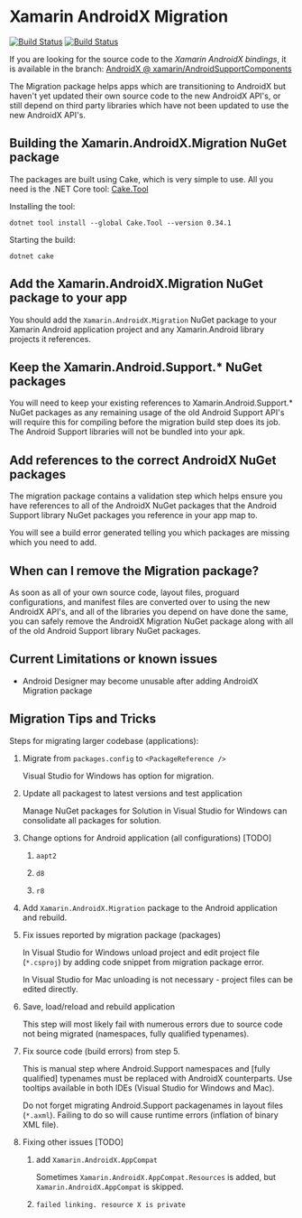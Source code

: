 Xamarin AndroidX Migration
==========================

[![Build Status][pub-img]][pub-ci] [![Build Status][img]][ci]


If you are looking for the source code to the _Xamarin AndroidX bindings_,
it is available in the branch: [AndroidX @ xamarin/AndroidSupportComponents][src]

The Migration package helps apps which are transitioning to AndroidX but haven't
yet updated their own source code to the new AndroidX API's, or still depend on
third party libraries which have not been updated to use the new AndroidX API's.

Building the Xamarin.AndroidX.Migration NuGet package
-----------------------------------------------------

The packages are built using Cake, which is very simple to use. All you need is
the .NET Core tool: [Cake.Tool](https://www.nuget.org/packages/cake.tool)

Installing the tool:

```
dotnet tool install --global Cake.Tool --version 0.34.1
```

Starting the build:

```
dotnet cake
```


Add the Xamarin.AndroidX.Migration NuGet package to your app
------------------------------------------------------------

You should add the `Xamarin.AndroidX.Migration` NuGet package to your Xamarin
Android application project and any Xamarin.Android library projects it
references.


Keep the Xamarin.Android.Support.* NuGet packages
-------------------------------------------------

You will need to keep your existing references to Xamarin.Android.Support.*
NuGet packages as any remaining usage of the old Android Support API's will
require this for compiling before the migration build step does its job.  The
Android Support libraries will not be bundled into your apk.


Add references to the correct AndroidX NuGet packages
-----------------------------------------------------

The migration package contains a validation step which helps ensure you have
references to all of the AndroidX NuGet packages that the Android Support
library NuGet packages you reference in your app map to.

You will see a build error generated telling you which packages are missing
which you need to add.


When can I remove the Migration package?
----------------------------------------

As soon as all of your own source code, layout files, proguard configurations,
and manifest files are converted over to using the new AndroidX API's, and all
of the libraries you depend on have done the same, you can safely remove the
AndroidX Migration NuGet package along with all of the old Android Support
library NuGet packages.


Current Limitations or known issues
-----------------------------------

 - Android Designer may become unusable after adding AndroidX Migration package

Migration Tips and Tricks
-------------------------

Steps for migrating larger codebase (applications):

1.  Migrate from `packages.config` to `<PackageReference />` 

    Visual Studio for Windows has option for migration.

2.  Update all packagest to latest versions and test application

    Manage NuGet packages for Solution in Visual Studio for Windows can consolidate all packages for
    solution.

3.  Change options for Android application (all configurations) [TODO]

    1.  `aapt2`

    2.  `d8`

    3.  `r8`

4.  Add `Xamarin.AndroidX.Migration` package to the Android application and rebuild.

5.  Fix issues reported by migration package (packages)

    In Visual Studio for Windows unload project and edit project file (`*.csproj`) by adding code snippet
    from migration package error.

    In Visual Studio for Mac unloading is not necessary - project files can be edited directly.

6. Save, load/reload and rebuild application

    This step will most likely fail with numerous errors due to source code not being migrated (namespaces,
    fully qualified typenames).

7.  Fix source code (build errors) from step 5.

    This is manual step where Android.Support namespaces and [fully qualified] typenames must be replaced 
    with AndroidX counterparts. Use tooltips available in both IDEs (Visual Studio for Windows and Mac).

    Do not forget migrating Android.Support packagenames in layout files (`*.axml`). Failing to do so will
    cause runtime errors (inflation of binary XML file).

8.  Fixing other issues [TODO]

    1.  add `Xamarin.AndroidX.AppCompat`

        Sometimes `Xamarin.AndroidX.AppCompat.Resources` is added, but `Xamarin.AndroidX.AppCompat` is skipped.

    2.  `failed linking. resource X is private`




[src]: https://github.com/xamarin/AndroidSupportComponents/tree/AndroidX
[pub-img]: https://dev.azure.com/xamarin/public/_apis/build/status/AndroidX%20Migration%20(Public)?branchName=master
[pub-ci]: https://dev.azure.com/xamarin/public/_build/latest?definitionId=36&branchName=master
[img]: https://dev.azure.com/devdiv/DevDiv/_apis/build/status/Xamarin/Components/AndroidX%20Migration?branchName=master
[ci]: https://dev.azure.com/devdiv/DevDiv/_build/latest?definitionId=11529&branchName=master

